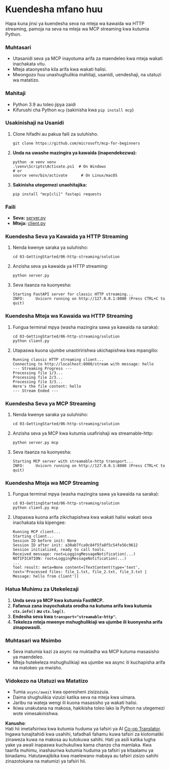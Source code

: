 <!--
CO_OP_TRANSLATOR_METADATA:
{
  "original_hash": "67ecbca6a060477ded3e13ddbeba64f7",
  "translation_date": "2025-08-18T19:07:58+00:00",
  "source_file": "03-GettingStarted/06-http-streaming/solution/python/README.md",
  "language_code": "sw"
}
-->
# Kuendesha mfano huu

Hapa kuna jinsi ya kuendesha seva na mteja wa kawaida wa HTTP streaming, pamoja na seva na mteja wa MCP streaming kwa kutumia Python.

### Muhtasari

- Utasanidi seva ya MCP inayotuma arifa za maendeleo kwa mteja wakati inachakata vitu.
- Mteja ataonyesha kila arifa kwa wakati halisi.
- Mwongozo huu unashughulikia mahitaji, usanidi, uendeshaji, na utatuzi wa matatizo.

### Mahitaji

- Python 3.9 au toleo jipya zaidi
- Kifurushi cha Python `mcp` (sakinisha kwa `pip install mcp`)

### Usakinishaji na Usanidi

1. Clone hifadhi au pakua faili za suluhisho.

   ```pwsh
   git clone https://github.com/microsoft/mcp-for-beginners
   ```

1. **Unda na uwashe mazingira ya kawaida (inapendekezwa):**

   ```pwsh
   python -m venv venv
   .\venv\Scripts\Activate.ps1  # On Windows
   # or
   source venv/bin/activate      # On Linux/macOS
   ```

1. **Sakinisha utegemezi unaohitajika:**

   ```pwsh
   pip install "mcp[cli]" fastapi requests
   ```

### Faili

- **Seva:** [server.py](../../../../../../03-GettingStarted/06-http-streaming/solution/python/server.py)
- **Mteja:** [client.py](../../../../../../03-GettingStarted/06-http-streaming/solution/python/client.py)

### Kuendesha Seva ya Kawaida ya HTTP Streaming

1. Nenda kwenye saraka ya suluhisho:

   ```pwsh
   cd 03-GettingStarted/06-http-streaming/solution
   ```

2. Anzisha seva ya kawaida ya HTTP streaming:

   ```pwsh
   python server.py
   ```

3. Seva itaanza na kuonyesha:

   ```
   Starting FastAPI server for classic HTTP streaming...
   INFO:     Uvicorn running on http://127.0.0.1:8000 (Press CTRL+C to quit)
   ```

### Kuendesha Mteja wa Kawaida wa HTTP Streaming

1. Fungua terminal mpya (washa mazingira sawa ya kawaida na saraka):

   ```pwsh
   cd 03-GettingStarted/06-http-streaming/solution
   python client.py
   ```

2. Utapaswa kuona ujumbe unaotiririshwa ukichapishwa kwa mpangilio:

   ```text
   Running classic HTTP streaming client...
   Connecting to http://localhost:8000/stream with message: hello
   --- Streaming Progress ---
   Processing file 1/3...
   Processing file 2/3...
   Processing file 3/3...
   Here's the file content: hello
   --- Stream Ended ---
   ```

### Kuendesha Seva ya MCP Streaming

1. Nenda kwenye saraka ya suluhisho:
   ```pwsh
   cd 03-GettingStarted/06-http-streaming/solution
   ```
2. Anzisha seva ya MCP kwa kutumia usafirishaji wa streamable-http:
   ```pwsh
   python server.py mcp
   ```
3. Seva itaanza na kuonyesha:
   ```
   Starting MCP server with streamable-http transport...
   INFO:     Uvicorn running on http://127.0.0.1:8000 (Press CTRL+C to quit)
   ```

### Kuendesha Mteja wa MCP Streaming

1. Fungua terminal mpya (washa mazingira sawa ya kawaida na saraka):
   ```pwsh
   cd 03-GettingStarted/06-http-streaming/solution
   python client.py mcp
   ```
2. Utapaswa kuona arifa zikichapishwa kwa wakati halisi wakati seva inachakata kila kipengee:
   ```
   Running MCP client...
   Starting client...
   Session ID before init: None
   Session ID after init: a30ab7fca9c84f5fa8f5c54fe56c9612
   Session initialized, ready to call tools.
   Received message: root=LoggingMessageNotification(...)
   NOTIFICATION: root=LoggingMessageNotification(...)
   ...
   Tool result: meta=None content=[TextContent(type='text', text='Processed files: file_1.txt, file_2.txt, file_3.txt | Message: hello from client')]
   ```

### Hatua Muhimu za Utekelezaji

1. **Unda seva ya MCP kwa kutumia FastMCP.**
2. **Fafanua zana inayochakata orodha na kutuma arifa kwa kutumia `ctx.info()` au `ctx.log()`.**
3. **Endesha seva kwa `transport="streamable-http"`.**
4. **Tekeleza mteja mwenye mshughulikiaji wa ujumbe ili kuonyesha arifa zinapowasili.**

### Muhtasari wa Msimbo
- Seva inatumia kazi za async na muktadha wa MCP kutuma masasisho ya maendeleo.
- Mteja hutekeleza mshughulikiaji wa ujumbe wa async ili kuchapisha arifa na matokeo ya mwisho.

### Vidokezo na Utatuzi wa Matatizo

- Tumia `async/await` kwa operesheni zisizozuia.
- Daima shughulikia vizuizi katika seva na mteja kwa uimara.
- Jaribu na wateja wengi ili kuona masasisho ya wakati halisi.
- Ikiwa unakutana na makosa, hakikisha toleo lako la Python na utegemezi wote vimesakinishwa.

**Kanusho**:  
Hati hii imetafsiriwa kwa kutumia huduma ya tafsiri ya AI [Co-op Translator](https://github.com/Azure/co-op-translator). Ingawa tunajitahidi kwa usahihi, tafadhali fahamu kuwa tafsiri za kiotomatiki zinaweza kuwa na makosa au kutokuwa sahihi. Hati ya asili katika lugha yake ya awali inapaswa kuchukuliwa kama chanzo cha mamlaka. Kwa taarifa muhimu, inashauriwa kutumia huduma ya tafsiri ya kitaalamu ya binadamu. Hatutawajibika kwa maelewano mabaya au tafsiri zisizo sahihi zinazotokana na matumizi ya tafsiri hii.